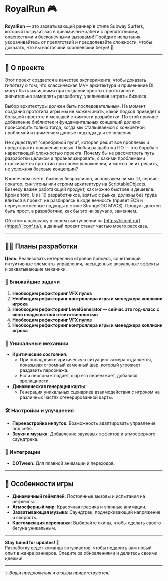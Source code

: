 # RoyalRun 🎮

**RoyalRun** — это захватывающий раннер в стиле Subway Surfers, который погрузит вас в динамичные забеги с препятствиями, опасностями и бесконечными вызовами! Пройдите испытания, уворачивайтесь от препятствий и преодолевайте сложности, чтобы доказать, что вы настоящий королевский бегун! 👑

---

## 📝 О проекте

Этот проект создается в качестве эксперимента, чтобы доказать гипотезу о том, что классическая MV* архитектура и применение DI могут быть излишними при создании простых прототипов и значительно замедлять разработку, увеличивая затраты бизнеса.

Выбор архитектуры должен быть последовательным. На момент создания прототипа игры мы не можем знать, какой подход приведет к большей простоте и меньшей стоимости разработки. По этой причине добавление библиотек и фундаментальных концепций должно происходить только тогда, когда мы сталкиваемся с конкретной проблемой и применяем данные подходы для ее решения.

Не существует "серебряной пули", которая решит все проблемы и предотвратит появление новых. Любая разработка ПО — это борьба с нарастающей сложностью проекта. Почему бы не рассмотреть путь разработки целиком и проанализировать, с какими проблемами сталкивается прототип при своем усложнении, и можно ли их решить, не усложняя базовые концепции?

В конечном счете, бизнесу безразлично, используем ли мы DI, сервис-локатор, синглтоны или строим архитектуру на ScriptableObjects. Бизнесу важен работающий продукт, как можно быстрее и дешевле. Кроме того, 8 из 10 разработчиков, взятых с рынка, должны без труда влиться в проект, не разбираясь в коде вечность (привет ECS и переусложненные подходы в стиле StrangeIOC MVCS). Продукт должен быть прост, а разработчик, как бы это ни звучало, заменяем.

Об этом я расскажу в своем выступлении на [https://iiconf.ru/](https://iiconf.ru/), а данный проект станет частью моего рассказа.

---

## 🏋️‍♂️ Планы разработки

**Цель**: Реализовать интересный игровой процесс, сочетающий интуитивные элементы управления, насыщенные визуальные эффекты и захватывающие механики.

### 🔨 Ближайшие задачи
1. **Необходим рефакторинг VFX пулов**
2. **Необходим рефакторинг контроллера игры и менеджера коллизии игрока**
3. **Необходим рефакторинг LevelGenerator — сейчас это год-класс с явно неадекватной ответственностью**
1. **Необходим рефакторинг VFX пулов**
2. **Необходим рефакторинг контроллера игры и менеджера коллизии игрока**

### 🌟 Уникальные механики
- **Критические состояния**:
  - При попадании в критическую ситуацию камера отдаляется, показывая огромный каменный шар, который угрожает раздавить персонажа.
  - Если персонаж падает, шар его переезжает, добавляя зрелищности.
- **Динамическая генерация карты**:
  - Генерация уникальных сценариев взаимодействия с игроком на различных частях сгенерированной карты.

### 🛠️ Настройки и улучшения
- **Перенастройка инпутов**: Возможность адаптировать управление под себя.
- **Звуки и музыка**: Добавление звуковых эффектов и атмосферного саундтрека.

### 🔐 Интеграции
- **DOTween**: Для плавной анимации и переходов.

---

## 🌈 Особенности игры

- **Динамичный геймплей**: Постоянные вызовы и испытания на рефлексы.
- **Атмосферный мир**: Красочная графика и эпичные анимации.
- **Захватывающая музыка**: Саундтрек, подчеркивающий напряжение и скорость.
- **Кастомизация персонажа**: Выбирайте скины, чтобы сделать своего бегуна уникальным.

---

**Stay tuned for updates! 🚀**  
Разработку ведет команда энтузиастов, чтобы подарить вам новый опыт в жанре раннеров. Следите за обновлениями и делитесь своими идеями!

---

💡 *Ваши предложения и отзывы приветствуются!*
